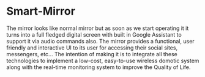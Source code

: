 # Smart-Mirror

The mirror looks like normal mirror but as soon as we start operating it it turns into a full fledged digital screen with built in Google Assistant to support it via audio commands also. The mirror provides a functional, user friendly and interactive UI to its user for accessing their social sites, messengers, etc...
The intention of making it is to integrate all these technologies to implement a low-cost, easy-to-use wireless domotic system along with the real-time monitoring system to improve the Quality of Life.
